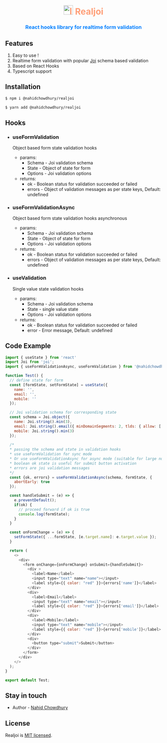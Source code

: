 <h1 align="center" style="color: #ffa07a">
    <img src="https://joi.dev/img/joiLogo.jpg" height="30px" width="30px" alt="logo">
    Realjoi
</h1>
<h3 align="center" style="color: #0080ff"> React hooks library for realtime form validation</h3>
  
## Features

1. Easy to use !
2. Realtime form validation with popular [Joi](https://www.npmjs.com/package/joi) schema based validation
3. Based on React Hooks
4. Typescript support

## Installation

```bash
$ npm i @nahidchowdhury/realjoi
```

```bash
$ yarn add @nahidchowdhury/realjoi
```

## Hooks
* ### useFormValidation 
    Object based form state validation hooks
    * params:
        * Schema - Joi validation schema
        * State - Object of state for form
        * Options - Joi validation options
    * returns:
        * ok - Boolean status for validation succeeded or failed
        * errors - Object of validation messages as per state keys, Default: undefined

* ### useFormValidationAsync
    Object based form state validation hooks asynchronous
    * params:
        * Schema - Joi validation schema
        * State - Object of state for form
        * Options - Joi validation options
    * returns:
        * ok - Boolean status for validation succeeded or failed
        * errors - Object of validation messages as per state keys, Default: undefined
* ### useValidation
    Single value state validation hooks
    * params:
        * Schema - Joi validation schema
        * State - single value state
        * Options - Joi validation options
    * returns:
        * ok - Boolean status for validation succeeded or failed
        * error - Error message, Default: undefined

## Code Example

```js
import { useState } from 'react'
import Joi from 'joi';
import { useFormValidationAsync, useFormValidation } from '@nahidchowdhury/realjoi';

function Test() { 
  // define state for form
  const [formState, setFormState] = useState({
    name: '',
    email: '',
    mobile: ''
  });

  // Joi validation schema for corresponding state 
  const schema = Joi.object({
    name: Joi.string().min(3),
    email: Joi.string().email({ minDomainSegments: 2, tlds: { allow: ['com', 'net'] } }),
    mobile: Joi.string().min(3)
  });
  
  /*
  * passing the schema and state in validation hooks
  * use useFormValidation for sync mode 
  * Or use useFormValidationAsync for async mode (suitable for large number of attributes)
  * boolean ok state is useful for submit button activation
  * errors are joi validation messages
  */
  const {ok, errors} = useFormValidationAsync(schema, formState, {
    abortEarly: true
  });

  const handleSubmit = (e) => {
    e.preventDefault();
    if(ok) {
      // proceed forward if ok is true
      console.log(formState);
    }
  }

  const onFormChange = (e) => {
    setFormState({ ...formState, [e.target.name]: e.target.value });
  }

  return (
    <>
      <div>
        <form onChange={onFormChange} onSubmit={handleSubmit}>
          <div >
            <label>Name</label>
            <input type="text" name="name"></input>
            <label style={{ color: "red" }}>{errors['name']}</label>
          </div>
          <div>
            <label>Email</label>
            <input type="text" name="email"></input>
            <label style={{ color: "red" }}>{errors['email']}</label>
          </div>
          <div>
            <label>Mobile</label>
            <input type="text" name="mobile"></input>
            <label style={{ color: "red" }}>{errors['mobile']}</label>
          </div>
          <div>
            <button type="submit">Submit</button>
          </div>
        </form>
      </div>
    </>
  );
}

export default Test;
```

## Stay in touch

- Author - [Nahid Chowdhury](https://bd.linkedin.com/in/nahid-chowdhury)


## License

Realjoi is [MIT licensed](LICENSE).
